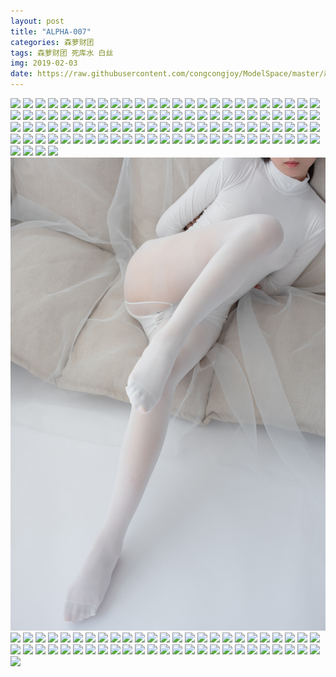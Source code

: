 ```yaml
---
layout: post
title: "ALPHA-007"
categories: 森萝财团
tags: 森萝财团 死库水 白丝
img: 2019-02-03
date: https://raw.githubusercontent.com/congcongjoy/ModelSpace/master/森萝财团/ALPHA/ALPHA-007/honghuatu.net(1).jpg
---
```



![](https://raw.githubusercontent.com/congcongjoy/ModelSpace/master/森萝财团/ALPHA/ALPHA-007/honghuatu.net(1).jpg)
![](https://raw.githubusercontent.com/congcongjoy/ModelSpace/master/森萝财团/ALPHA/ALPHA-007/honghuatu.net(2).jpg)
![](https://raw.githubusercontent.com/congcongjoy/ModelSpace/master/森萝财团/ALPHA/ALPHA-007/honghuatu.net(3).jpg)
![](https://raw.githubusercontent.com/congcongjoy/ModelSpace/master/森萝财团/ALPHA/ALPHA-007/honghuatu.net(4).jpg)
![](https://raw.githubusercontent.com/congcongjoy/ModelSpace/master/森萝财团/ALPHA/ALPHA-007/honghuatu.net(5).jpg)
![](https://raw.githubusercontent.com/congcongjoy/ModelSpace/master/森萝财团/ALPHA/ALPHA-007/honghuatu.net(6).jpg)
![](https://raw.githubusercontent.com/congcongjoy/ModelSpace/master/森萝财团/ALPHA/ALPHA-007/honghuatu.net(7).jpg)
![](https://raw.githubusercontent.com/congcongjoy/ModelSpace/master/森萝财团/ALPHA/ALPHA-007/honghuatu.net(8).jpg)
![](https://raw.githubusercontent.com/congcongjoy/ModelSpace/master/森萝财团/ALPHA/ALPHA-007/honghuatu.net(9).jpg)
![](https://raw.githubusercontent.com/congcongjoy/ModelSpace/master/森萝财团/ALPHA/ALPHA-007/honghuatu.net(10).jpg)
![](https://raw.githubusercontent.com/congcongjoy/ModelSpace/master/森萝财团/ALPHA/ALPHA-007/honghuatu.net(11).jpg)
![](https://raw.githubusercontent.com/congcongjoy/ModelSpace/master/森萝财团/ALPHA/ALPHA-007/honghuatu.net(12).jpg)
![](https://raw.githubusercontent.com/congcongjoy/ModelSpace/master/森萝财团/ALPHA/ALPHA-007/honghuatu.net(13).jpg)
![](https://raw.githubusercontent.com/congcongjoy/ModelSpace/master/森萝财团/ALPHA/ALPHA-007/honghuatu.net(14).jpg)
![](https://raw.githubusercontent.com/congcongjoy/ModelSpace/master/森萝财团/ALPHA/ALPHA-007/honghuatu.net(15).jpg)
![](https://raw.githubusercontent.com/congcongjoy/ModelSpace/master/森萝财团/ALPHA/ALPHA-007/honghuatu.net(16).jpg)
![](https://raw.githubusercontent.com/congcongjoy/ModelSpace/master/森萝财团/ALPHA/ALPHA-007/honghuatu.net(17).jpg)
![](https://raw.githubusercontent.com/congcongjoy/ModelSpace/master/森萝财团/ALPHA/ALPHA-007/honghuatu.net(18).jpg)
![](https://raw.githubusercontent.com/congcongjoy/ModelSpace/master/森萝财团/ALPHA/ALPHA-007/honghuatu.net(19).jpg)
![](https://raw.githubusercontent.com/congcongjoy/ModelSpace/master/森萝财团/ALPHA/ALPHA-007/honghuatu.net(20).jpg)
![](https://raw.githubusercontent.com/congcongjoy/ModelSpace/master/森萝财团/ALPHA/ALPHA-007/honghuatu.net(21).jpg)
![](https://raw.githubusercontent.com/congcongjoy/ModelSpace/master/森萝财团/ALPHA/ALPHA-007/honghuatu.net(22).jpg)
![](https://raw.githubusercontent.com/congcongjoy/ModelSpace/master/森萝财团/ALPHA/ALPHA-007/honghuatu.net(23).jpg)
![](https://raw.githubusercontent.com/congcongjoy/ModelSpace/master/森萝财团/ALPHA/ALPHA-007/honghuatu.net(24).jpg)
![](https://raw.githubusercontent.com/congcongjoy/ModelSpace/master/森萝财团/ALPHA/ALPHA-007/honghuatu.net(25).jpg)
![](https://raw.githubusercontent.com/congcongjoy/ModelSpace/master/森萝财团/ALPHA/ALPHA-007/honghuatu.net(26).jpg)
![](https://raw.githubusercontent.com/congcongjoy/ModelSpace/master/森萝财团/ALPHA/ALPHA-007/honghuatu.net(27).jpg)
![](https://raw.githubusercontent.com/congcongjoy/ModelSpace/master/森萝财团/ALPHA/ALPHA-007/honghuatu.net(28).jpg)
![](https://raw.githubusercontent.com/congcongjoy/ModelSpace/master/森萝财团/ALPHA/ALPHA-007/honghuatu.net(29).jpg)
![](https://raw.githubusercontent.com/congcongjoy/ModelSpace/master/森萝财团/ALPHA/ALPHA-007/honghuatu.net(30).jpg)
![](https://raw.githubusercontent.com/congcongjoy/ModelSpace/master/森萝财团/ALPHA/ALPHA-007/honghuatu.net(31).jpg)
![](https://raw.githubusercontent.com/congcongjoy/ModelSpace/master/森萝财团/ALPHA/ALPHA-007/honghuatu.net(32).jpg)
![](https://raw.githubusercontent.com/congcongjoy/ModelSpace/master/森萝财团/ALPHA/ALPHA-007/honghuatu.net(33).jpg)
![](https://raw.githubusercontent.com/congcongjoy/ModelSpace/master/森萝财团/ALPHA/ALPHA-007/honghuatu.net(34).jpg)
![](https://raw.githubusercontent.com/congcongjoy/ModelSpace/master/森萝财团/ALPHA/ALPHA-007/honghuatu.net(35).jpg)
![](https://raw.githubusercontent.com/congcongjoy/ModelSpace/master/森萝财团/ALPHA/ALPHA-007/honghuatu.net(36).jpg)
![](https://raw.githubusercontent.com/congcongjoy/ModelSpace/master/森萝财团/ALPHA/ALPHA-007/honghuatu.net(37).jpg)
![](https://raw.githubusercontent.com/congcongjoy/ModelSpace/master/森萝财团/ALPHA/ALPHA-007/honghuatu.net(38).jpg)
![](https://raw.githubusercontent.com/congcongjoy/ModelSpace/master/森萝财团/ALPHA/ALPHA-007/honghuatu.net(39).jpg)
![](https://raw.githubusercontent.com/congcongjoy/ModelSpace/master/森萝财团/ALPHA/ALPHA-007/honghuatu.net(40).jpg)
![](https://raw.githubusercontent.com/congcongjoy/ModelSpace/master/森萝财团/ALPHA/ALPHA-007/honghuatu.net(41).jpg)
![](https://raw.githubusercontent.com/congcongjoy/ModelSpace/master/森萝财团/ALPHA/ALPHA-007/honghuatu.net(42).jpg)
![](https://raw.githubusercontent.com/congcongjoy/ModelSpace/master/森萝财团/ALPHA/ALPHA-007/honghuatu.net(43).jpg)
![](https://raw.githubusercontent.com/congcongjoy/ModelSpace/master/森萝财团/ALPHA/ALPHA-007/honghuatu.net(44).jpg)
![](https://raw.githubusercontent.com/congcongjoy/ModelSpace/master/森萝财团/ALPHA/ALPHA-007/honghuatu.net(45).jpg)
![](https://raw.githubusercontent.com/congcongjoy/ModelSpace/master/森萝财团/ALPHA/ALPHA-007/honghuatu.net(46).jpg)
![](https://raw.githubusercontent.com/congcongjoy/ModelSpace/master/森萝财团/ALPHA/ALPHA-007/honghuatu.net(47).jpg)
![](https://raw.githubusercontent.com/congcongjoy/ModelSpace/master/森萝财团/ALPHA/ALPHA-007/honghuatu.net(48).jpg)
![](https://raw.githubusercontent.com/congcongjoy/ModelSpace/master/森萝财团/ALPHA/ALPHA-007/honghuatu.net(49).jpg)
![](https://raw.githubusercontent.com/congcongjoy/ModelSpace/master/森萝财团/ALPHA/ALPHA-007/honghuatu.net(50).jpg)
![](https://raw.githubusercontent.com/congcongjoy/ModelSpace/master/森萝财团/ALPHA/ALPHA-007/honghuatu.net(51).jpg)
![](https://raw.githubusercontent.com/congcongjoy/ModelSpace/master/森萝财团/ALPHA/ALPHA-007/honghuatu.net(52).jpg)
![](https://raw.githubusercontent.com/congcongjoy/ModelSpace/master/森萝财团/ALPHA/ALPHA-007/honghuatu.net(53).jpg)
![](https://raw.githubusercontent.com/congcongjoy/ModelSpace/master/森萝财团/ALPHA/ALPHA-007/honghuatu.net(54).jpg)
![](https://raw.githubusercontent.com/congcongjoy/ModelSpace/master/森萝财团/ALPHA/ALPHA-007/honghuatu.net(55).jpg)
![](https://raw.githubusercontent.com/congcongjoy/ModelSpace/master/森萝财团/ALPHA/ALPHA-007/honghuatu.net(56).jpg)
![](https://raw.githubusercontent.com/congcongjoy/ModelSpace/master/森萝财团/ALPHA/ALPHA-007/honghuatu.net(57).jpg)
![](https://raw.githubusercontent.com/congcongjoy/ModelSpace/master/森萝财团/ALPHA/ALPHA-007/honghuatu.net(58).jpg)
![](https://raw.githubusercontent.com/congcongjoy/ModelSpace/master/森萝财团/ALPHA/ALPHA-007/honghuatu.net(59).jpg)
![](https://raw.githubusercontent.com/congcongjoy/ModelSpace/master/森萝财团/ALPHA/ALPHA-007/honghuatu.net(60).jpg)
![](https://raw.githubusercontent.com/congcongjoy/ModelSpace/master/森萝财团/ALPHA/ALPHA-007/honghuatu.net(61).jpg)
![](https://raw.githubusercontent.com/congcongjoy/ModelSpace/master/森萝财团/ALPHA/ALPHA-007/honghuatu.net(62).jpg)
![](https://raw.githubusercontent.com/congcongjoy/ModelSpace/master/森萝财团/ALPHA/ALPHA-007/honghuatu.net(63).jpg)
![](https://raw.githubusercontent.com/congcongjoy/ModelSpace/master/森萝财团/ALPHA/ALPHA-007/honghuatu.net(64).jpg)
![](https://raw.githubusercontent.com/congcongjoy/ModelSpace/master/森萝财团/ALPHA/ALPHA-007/honghuatu.net(65).jpg)
![](https://raw.githubusercontent.com/congcongjoy/ModelSpace/master/森萝财团/ALPHA/ALPHA-007/honghuatu.net(66).jpg)
![](https://raw.githubusercontent.com/congcongjoy/ModelSpace/master/森萝财团/ALPHA/ALPHA-007/honghuatu.net(67).jpg)
![](https://raw.githubusercontent.com/congcongjoy/ModelSpace/master/森萝财团/ALPHA/ALPHA-007/honghuatu.net(68).jpg)
![](https://raw.githubusercontent.com/congcongjoy/ModelSpace/master/森萝财团/ALPHA/ALPHA-007/honghuatu.net(69).jpg)
![](https://raw.githubusercontent.com/congcongjoy/ModelSpace/master/森萝财团/ALPHA/ALPHA-007/honghuatu.net(70).jpg)
![](https://raw.githubusercontent.com/congcongjoy/ModelSpace/master/森萝财团/ALPHA/ALPHA-007/honghuatu.net(71).jpg)
![](https://raw.githubusercontent.com/congcongjoy/ModelSpace/master/森萝财团/ALPHA/ALPHA-007/honghuatu.net(72).jpg)
![](https://raw.githubusercontent.com/congcongjoy/ModelSpace/master/森萝财团/ALPHA/ALPHA-007/honghuatu.net(73).jpg)
![](https://raw.githubusercontent.com/congcongjoy/ModelSpace/master/森萝财团/ALPHA/ALPHA-007/honghuatu.net(74).jpg)
![](https://raw.githubusercontent.com/congcongjoy/ModelSpace/master/森萝财团/ALPHA/ALPHA-007/honghuatu.net(75).jpg)
![](https://raw.githubusercontent.com/congcongjoy/ModelSpace/master/森萝财团/ALPHA/ALPHA-007/honghuatu.net(76).jpg)
![](https://raw.githubusercontent.com/congcongjoy/ModelSpace/master/森萝财团/ALPHA/ALPHA-007/honghuatu.net(77).jpg)
![](https://raw.githubusercontent.com/congcongjoy/ModelSpace/master/森萝财团/ALPHA/ALPHA-007/honghuatu.net(78).jpg)
![](https://raw.githubusercontent.com/congcongjoy/ModelSpace/master/森萝财团/ALPHA/ALPHA-007/honghuatu.net(79).jpg)
![](https://raw.githubusercontent.com/congcongjoy/ModelSpace/master/森萝财团/ALPHA/ALPHA-007/honghuatu.net(80).jpg)
![](https://raw.githubusercontent.com/congcongjoy/ModelSpace/master/森萝财团/ALPHA/ALPHA-007/honghuatu.net(81).jpg)
![](https://raw.githubusercontent.com/congcongjoy/ModelSpace/master/森萝财团/ALPHA/ALPHA-007/honghuatu.net(82).jpg)
![](https://raw.githubusercontent.com/congcongjoy/ModelSpace/master/森萝财团/ALPHA/ALPHA-007/honghuatu.net(83).jpg)
![](https://raw.githubusercontent.com/congcongjoy/ModelSpace/master/森萝财团/ALPHA/ALPHA-007/honghuatu.net(84).jpg)
![](https://raw.githubusercontent.com/congcongjoy/ModelSpace/master/森萝财团/ALPHA/ALPHA-007/honghuatu.net(85).jpg)
![](https://raw.githubusercontent.com/congcongjoy/ModelSpace/master/森萝财团/ALPHA/ALPHA-007/honghuatu.net(86).jpg)
![](https://raw.githubusercontent.com/congcongjoy/ModelSpace/master/森萝财团/ALPHA/ALPHA-007/honghuatu.net(87).jpg)
![](https://raw.githubusercontent.com/congcongjoy/ModelSpace/master/森萝财团/ALPHA/ALPHA-007/honghuatu.net(88).jpg)
![](https://raw.githubusercontent.com/congcongjoy/ModelSpace/master/森萝财团/ALPHA/ALPHA-007/honghuatu.net(89).jpg)
![](https://raw.githubusercontent.com/congcongjoy/ModelSpace/master/森萝财团/ALPHA/ALPHA-007/honghuatu.net(90).jpg)
![](https://raw.githubusercontent.com/congcongjoy/ModelSpace/master/森萝财团/ALPHA/ALPHA-007/honghuatu.net(91).jpg)
![](https://raw.githubusercontent.com/congcongjoy/ModelSpace/master/森萝财团/ALPHA/ALPHA-007/honghuatu.net(92).jpg)
![](https://raw.githubusercontent.com/congcongjoy/ModelSpace/master/森萝财团/ALPHA/ALPHA-007/honghuatu.net(93).jpg)
![](https://raw.githubusercontent.com/congcongjoy/ModelSpace/master/森萝财团/ALPHA/ALPHA-007/honghuatu.net(94).jpg)
![](https://raw.githubusercontent.com/congcongjoy/ModelSpace/master/森萝财团/ALPHA/ALPHA-007/honghuatu.net(95).jpg)
![](https://raw.githubusercontent.com/congcongjoy/ModelSpace/master/森萝财团/ALPHA/ALPHA-007/honghuatu.net(96).jpg)
![](https://raw.githubusercontent.com/congcongjoy/ModelSpace/master/森萝财团/ALPHA/ALPHA-007/honghuatu.net(97).jpg)
![](https://raw.githubusercontent.com/congcongjoy/ModelSpace/master/森萝财团/ALPHA/ALPHA-007/honghuatu.net(98).jpg)
![](https://raw.githubusercontent.com/congcongjoy/ModelSpace/master/森萝财团/ALPHA/ALPHA-007/honghuatu.net(99).jpg)
![](https://raw.githubusercontent.com/congcongjoy/ModelSpace/master/森萝财团/ALPHA/ALPHA-007/honghuatu.net(100).jpg)
![](https://raw.githubusercontent.com/congcongjoy/ModelSpace/master/森萝财团/ALPHA/ALPHA-007/honghuatu.net(101).jpg)
![](https://raw.githubusercontent.com/congcongjoy/ModelSpace/master/森萝财团/ALPHA/ALPHA-007/honghuatu.net(102).jpg)
![](https://raw.githubusercontent.com/congcongjoy/ModelSpace/master/森萝财团/ALPHA/ALPHA-007/honghuatu.net(103).jpg)
![](https://raw.githubusercontent.com/congcongjoy/ModelSpace/master/森萝财团/ALPHA/ALPHA-007/honghuatu.net(104).jpg)
![](https://raw.githubusercontent.com/congcongjoy/ModelSpace/master/森萝财团/ALPHA/ALPHA-007/honghuatu.net(105).jpg)
![](https://raw.githubusercontent.com/congcongjoy/ModelSpace/master/森萝财团/ALPHA/ALPHA-007/honghuatu.net(106).jpg)
![](https://raw.githubusercontent.com/congcongjoy/ModelSpace/master/森萝财团/ALPHA/ALPHA-007/honghuatu.net(107).jpg)
![](https://raw.githubusercontent.com/congcongjoy/ModelSpace/master/森萝财团/ALPHA/ALPHA-007/honghuatu.net(108).jpg)
![](https://raw.githubusercontent.com/congcongjoy/ModelSpace/master/森萝财团/ALPHA/ALPHA-007/honghuatu.net(109).jpg)
![](https://raw.githubusercontent.com/congcongjoy/ModelSpace/master/森萝财团/ALPHA/ALPHA-007/honghuatu.net(110).jpg)
![](https://raw.githubusercontent.com/congcongjoy/ModelSpace/master/森萝财团/ALPHA/ALPHA-007/honghuatu.net(111).jpg)
![](https://raw.githubusercontent.com/congcongjoy/ModelSpace/master/森萝财团/ALPHA/ALPHA-007/honghuatu.net(112).jpg)
![](https://raw.githubusercontent.com/congcongjoy/ModelSpace/master/森萝财团/ALPHA/ALPHA-007/honghuatu.net(113).jpg)
![](https://raw.githubusercontent.com/congcongjoy/ModelSpace/master/森萝财团/ALPHA/ALPHA-007/honghuatu.net(114).jpg)
![](https://raw.githubusercontent.com/congcongjoy/ModelSpace/master/森萝财团/ALPHA/ALPHA-007/honghuatu.net(115).jpg)
![](https://raw.githubusercontent.com/congcongjoy/ModelSpace/master/森萝财团/ALPHA/ALPHA-007/honghuatu.net(116).jpg)
![](https://raw.githubusercontent.com/congcongjoy/ModelSpace/master/森萝财团/ALPHA/ALPHA-007/honghuatu.net(117).jpg)
![](https://raw.githubusercontent.com/congcongjoy/ModelSpace/master/森萝财团/ALPHA/ALPHA-007/honghuatu.net(118).jpg)
![](https://raw.githubusercontent.com/congcongjoy/ModelSpace/master/森萝财团/ALPHA/ALPHA-007/honghuatu.net(119).jpg)
![](https://raw.githubusercontent.com/congcongjoy/ModelSpace/master/森萝财团/ALPHA/ALPHA-007/honghuatu.net(120).jpg)
![](https://raw.githubusercontent.com/congcongjoy/ModelSpace/master/森萝财团/ALPHA/ALPHA-007/honghuatu.net(121).jpg)
![](https://raw.githubusercontent.com/congcongjoy/ModelSpace/master/森萝财团/ALPHA/ALPHA-007/honghuatu.net(122).jpg)
![](https://raw.githubusercontent.com/congcongjoy/ModelSpace/master/森萝财团/ALPHA/ALPHA-007/honghuatu.net(123).jpg)
![](https://raw.githubusercontent.com/congcongjoy/ModelSpace/master/森萝财团/ALPHA/ALPHA-007/honghuatu.net(124).jpg)
![](https://raw.githubusercontent.com/congcongjoy/ModelSpace/master/森萝财团/ALPHA/ALPHA-007/honghuatu.net(125).jpg)
![](https://raw.githubusercontent.com/congcongjoy/ModelSpace/master/森萝财团/ALPHA/ALPHA-007/honghuatu.net(126).jpg)
![](https://raw.githubusercontent.com/congcongjoy/ModelSpace/master/森萝财团/ALPHA/ALPHA-007/honghuatu.net(127).jpg)
![](https://raw.githubusercontent.com/congcongjoy/ModelSpace/master/森萝财团/ALPHA/ALPHA-007/honghuatu.net(128).jpg)
![](https://raw.githubusercontent.com/congcongjoy/ModelSpace/master/森萝财团/ALPHA/ALPHA-007/honghuatu.net(129).jpg)
![](https://raw.githubusercontent.com/congcongjoy/ModelSpace/master/森萝财团/ALPHA/ALPHA-007/honghuatu.net(130).jpg)
![](https://raw.githubusercontent.com/congcongjoy/ModelSpace/master/森萝财团/ALPHA/ALPHA-007/honghuatu.net(131).jpg)
![](https://raw.githubusercontent.com/congcongjoy/ModelSpace/master/森萝财团/ALPHA/ALPHA-007/honghuatu.net(132).jpg)
![](https://raw.githubusercontent.com/congcongjoy/ModelSpace/master/森萝财团/ALPHA/ALPHA-007/honghuatu.net(133).jpg)
![](https://raw.githubusercontent.com/congcongjoy/ModelSpace/master/森萝财团/ALPHA/ALPHA-007/honghuatu.net(134).jpg)
![](https://raw.githubusercontent.com/congcongjoy/ModelSpace/master/森萝财团/ALPHA/ALPHA-007/honghuatu.net(135).jpg)
![](https://raw.githubusercontent.com/congcongjoy/ModelSpace/master/森萝财团/ALPHA/ALPHA-007/honghuatu.net(136).jpg)
![](https://raw.githubusercontent.com/congcongjoy/ModelSpace/master/森萝财团/ALPHA/ALPHA-007/honghuatu.net(137).jpg)
![](https://raw.githubusercontent.com/congcongjoy/ModelSpace/master/森萝财团/ALPHA/ALPHA-007/honghuatu.net(138).jpg)
![](https://raw.githubusercontent.com/congcongjoy/ModelSpace/master/森萝财团/ALPHA/ALPHA-007/honghuatu.net(139).jpg)
![](https://raw.githubusercontent.com/congcongjoy/ModelSpace/master/森萝财团/ALPHA/ALPHA-007/honghuatu.net(140).jpg)
![](https://raw.githubusercontent.com/congcongjoy/ModelSpace/master/森萝财团/ALPHA/ALPHA-007/honghuatu.net(141).jpg)
![](https://raw.githubusercontent.com/congcongjoy/ModelSpace/master/森萝财团/ALPHA/ALPHA-007/honghuatu.net(142).jpg)
![](https://raw.githubusercontent.com/congcongjoy/ModelSpace/master/森萝财团/ALPHA/ALPHA-007/honghuatu.net(143).jpg)
![](https://raw.githubusercontent.com/congcongjoy/ModelSpace/master/森萝财团/ALPHA/ALPHA-007/honghuatu.net(144).jpg)
![](https://raw.githubusercontent.com/congcongjoy/ModelSpace/master/森萝财团/ALPHA/ALPHA-007/honghuatu.net(145).jpg)
![](https://raw.githubusercontent.com/congcongjoy/ModelSpace/master/森萝财团/ALPHA/ALPHA-007/honghuatu.net(146).jpg)
![](https://raw.githubusercontent.com/congcongjoy/ModelSpace/master/森萝财团/ALPHA/ALPHA-007/honghuatu.net(147).jpg)
![](https://raw.githubusercontent.com/congcongjoy/ModelSpace/master/森萝财团/ALPHA/ALPHA-007/honghuatu.net(148).jpg)
![](https://raw.githubusercontent.com/congcongjoy/ModelSpace/master/森萝财团/ALPHA/ALPHA-007/honghuatu.net(149).jpg)
![](https://raw.githubusercontent.com/congcongjoy/ModelSpace/master/森萝财团/ALPHA/ALPHA-007/honghuatu.net(150).jpg)
![](https://raw.githubusercontent.com/congcongjoy/ModelSpace/master/森萝财团/ALPHA/ALPHA-007/honghuatu.net(151).jpg)
![](https://raw.githubusercontent.com/congcongjoy/ModelSpace/master/森萝财团/ALPHA/ALPHA-007/honghuatu.net(152).jpg)
![](https://raw.githubusercontent.com/congcongjoy/ModelSpace/master/森萝财团/ALPHA/ALPHA-007/honghuatu.net(153).jpg)
![](https://raw.githubusercontent.com/congcongjoy/ModelSpace/master/森萝财团/ALPHA/ALPHA-007/honghuatu.net(154).jpg)
![](https://raw.githubusercontent.com/congcongjoy/ModelSpace/master/森萝财团/ALPHA/ALPHA-007/honghuatu.net(155).jpg)
![](https://raw.githubusercontent.com/congcongjoy/ModelSpace/master/森萝财团/ALPHA/ALPHA-007/honghuatu.net(156).jpg)
